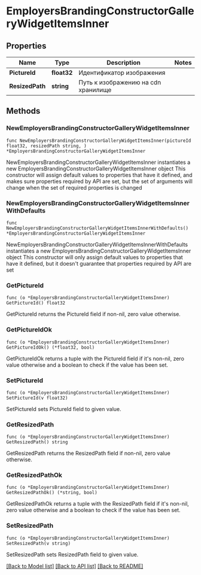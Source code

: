 # EmployersBrandingConstructorGalleryWidgetItemsInner

## Properties

Name | Type | Description | Notes
------------ | ------------- | ------------- | -------------
**PictureId** | **float32** | Идентификатор изображения | 
**ResizedPath** | **string** | Путь к изображению на cdn хранилище | 

## Methods

### NewEmployersBrandingConstructorGalleryWidgetItemsInner

`func NewEmployersBrandingConstructorGalleryWidgetItemsInner(pictureId float32, resizedPath string, ) *EmployersBrandingConstructorGalleryWidgetItemsInner`

NewEmployersBrandingConstructorGalleryWidgetItemsInner instantiates a new EmployersBrandingConstructorGalleryWidgetItemsInner object
This constructor will assign default values to properties that have it defined,
and makes sure properties required by API are set, but the set of arguments
will change when the set of required properties is changed

### NewEmployersBrandingConstructorGalleryWidgetItemsInnerWithDefaults

`func NewEmployersBrandingConstructorGalleryWidgetItemsInnerWithDefaults() *EmployersBrandingConstructorGalleryWidgetItemsInner`

NewEmployersBrandingConstructorGalleryWidgetItemsInnerWithDefaults instantiates a new EmployersBrandingConstructorGalleryWidgetItemsInner object
This constructor will only assign default values to properties that have it defined,
but it doesn't guarantee that properties required by API are set

### GetPictureId

`func (o *EmployersBrandingConstructorGalleryWidgetItemsInner) GetPictureId() float32`

GetPictureId returns the PictureId field if non-nil, zero value otherwise.

### GetPictureIdOk

`func (o *EmployersBrandingConstructorGalleryWidgetItemsInner) GetPictureIdOk() (*float32, bool)`

GetPictureIdOk returns a tuple with the PictureId field if it's non-nil, zero value otherwise
and a boolean to check if the value has been set.

### SetPictureId

`func (o *EmployersBrandingConstructorGalleryWidgetItemsInner) SetPictureId(v float32)`

SetPictureId sets PictureId field to given value.


### GetResizedPath

`func (o *EmployersBrandingConstructorGalleryWidgetItemsInner) GetResizedPath() string`

GetResizedPath returns the ResizedPath field if non-nil, zero value otherwise.

### GetResizedPathOk

`func (o *EmployersBrandingConstructorGalleryWidgetItemsInner) GetResizedPathOk() (*string, bool)`

GetResizedPathOk returns a tuple with the ResizedPath field if it's non-nil, zero value otherwise
and a boolean to check if the value has been set.

### SetResizedPath

`func (o *EmployersBrandingConstructorGalleryWidgetItemsInner) SetResizedPath(v string)`

SetResizedPath sets ResizedPath field to given value.



[[Back to Model list]](../README.md#documentation-for-models) [[Back to API list]](../README.md#documentation-for-api-endpoints) [[Back to README]](../README.md)


